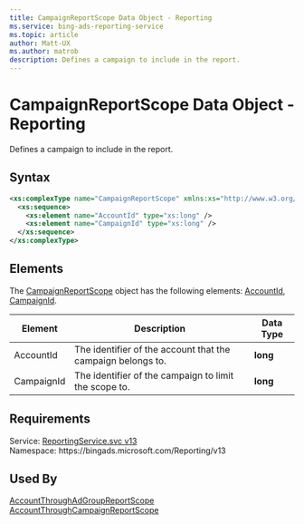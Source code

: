 ```yaml
---
title: CampaignReportScope Data Object - Reporting
ms.service: bing-ads-reporting-service
ms.topic: article
author: Matt-UX
ms.author: matrob
description: Defines a campaign to include in the report.
---
```

# CampaignReportScope Data Object - Reporting
Defines a campaign to include in the report.

## Syntax
```xml
<xs:complexType name="CampaignReportScope" xmlns:xs="http://www.w3.org/2001/XMLSchema">
  <xs:sequence>
    <xs:element name="AccountId" type="xs:long" />
    <xs:element name="CampaignId" type="xs:long" />
  </xs:sequence>
</xs:complexType>
```

## <a name="elements"></a>Elements

The [CampaignReportScope](campaignreportscope.md) object has the following elements: [AccountId](#accountid), [CampaignId](#campaignid).

|Element|Description|Data Type|
|-----------|---------------|-------------|
|<a name="accountid"></a>AccountId|The identifier of the account that the campaign belongs to.|**long**|
|<a name="campaignid"></a>CampaignId|The identifier of the campaign to limit the scope to.|**long**|

## Requirements
Service: [ReportingService.svc v13](https://reporting.api.bingads.microsoft.com/Api/Advertiser/Reporting/v13/ReportingService.svc)  
Namespace: https\://bingads.microsoft.com/Reporting/v13  

## Used By
[AccountThroughAdGroupReportScope](accountthroughadgroupreportscope.md)  
[AccountThroughCampaignReportScope](accountthroughcampaignreportscope.md)  
